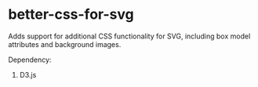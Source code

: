 better-css-for-svg
==================

Adds support for additional CSS functionality for SVG, including box model attributes and background images.

Dependency:
1) D3.js
